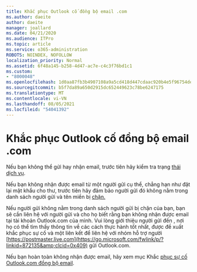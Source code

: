 ```yaml
---
title: Khắc phục Outlook cố đồng bộ email .com
ms.author: daeite
author: daeite
manager: joallard
ms.date: 04/21/2020
ms.audience: ITPro
ms.topic: article
ms.service: o365-administration
ROBOTS: NOINDEX, NOFOLLOW
localization_priority: Normal
ms.assetid: 6f48a145-b258-4d47-ac7e-c4c3f76bd1c1
ms.custom:
- "8000048"
ms.openlocfilehash: 1d0aa87fb3b4907108a9a5cd418d447cdaac920b4e5f96754dec2d0bd354b92d
ms.sourcegitcommit: b5f7da89a650d2915dc652449623c78be6247175
ms.translationtype: MT
ms.contentlocale: vi-VN
ms.lasthandoff: 08/05/2021
ms.locfileid: "54041392"
---
```

# <a name="fix-outlookcom-email-sync-issues"></a>Khắc phục Outlook cố đồng bộ email .com

Nếu bạn không thể gửi hay nhận email, trước tiên hãy kiểm tra trạng [thái dịch vụ](https://go.microsoft.com/fwlink/p/?linkid=837482&amp;clcid=0x409).
  
Nếu bạn không nhận được email từ một người gửi cụ thể, chẳng hạn như đặt lại mật khẩu cho thư, trước tiên hãy đảm bảo người gửi đó không nằm trong danh sách người gửi và tên miền bị [chặn.](https://outlook.live.com/mail/options/mail/junkEmail/blockedSendersAndDomains)
  
Nếu người gửi không nằm trong danh sách người gửi bị chặn của bạn, bạn sẽ cần liên hệ với người gửi và cho họ biết rằng bạn không nhận được email tại tài khoản Outlook.com của mình. Vui lòng giới thiệu người gửi đến , nơi họ có thể tìm thấy thông tin về các cách thực hành tốt nhất, được đề xuất khắc phục sự cố và một liên kết để liên hệ với nhóm hỗ trợ người [https://postmaster.live.com](https://go.microsoft.com/fwlink/p/?linkid=872135&amp;clcid=0x409) gửi Outlook.com.
  
Nếu bạn hoàn toàn không nhận được email, hãy xem mục Khắc [phục sự cố Outlook.com đồng bộ email](https://support.office.com/article/d39e3341-8d79-4bf1-b3c7-ded602233642?wt.mc_id=Office_Outlook_com_Alchemy).